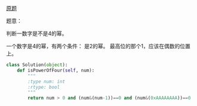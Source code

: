[原题](https://leetcode.com/problems/power-of-four/)

题意：

判断一数字是不是4的幂。


一个数字是4的幂，有两个条件：
是2的幂。
最高位的那个1，应该在偶数的位置上。


```Python
class Solution(object):
    def isPowerOfFour(self, num):
        """
        :type num: int
        :rtype: bool
        """
        return num > 0 and (num&(num-1))==0 and (num&(0xAAAAAAAA))==0
```

